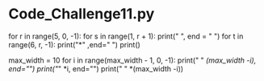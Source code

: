 # Code_Challenge11.py
for r in range(5, 0, -1):
    for s in range(1, r + 1):
        print(" ", end = " ")
    for t in range(6, r, -1):
        print("*" ,end=" ")
    print()
    
max_width = 10
for i in range(max_width - 1, 0, -1):
    print(" " *(max_width -i), end="")
    print("*" *i, end="")
    print(" " *(max_width -i))
